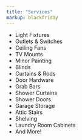 ```yaml
---
title: "Services"
markup: blackfriday
---
```


* Light Fixtures
* Outlets & Switches
* Ceiling Fans
* TV Mounts
* Minor Painting
* Blinds
* Curtains & Rods
* Door Hardware
* Grab Bars
* Shower Curtains
* Shower Doors
* Garage Storage
* Attic Stairs
* Shelving
* Laundry Room Cabinets
* And More!

<br>
<br>